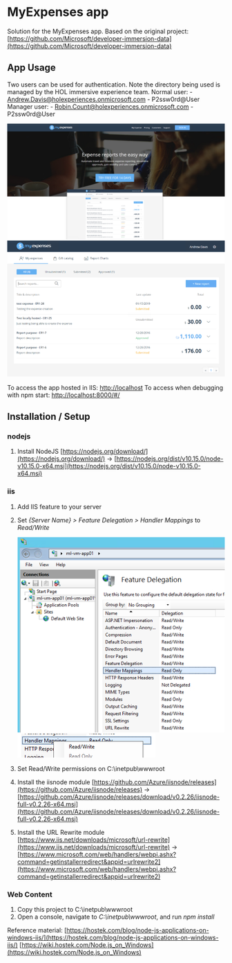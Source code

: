 # MyExpenses app

Solution for the MyExpenses app. Based on the original project: [https://github.com/Microsoft/developer-immersion-data](https://github.com/Microsoft/developer-immersion-data)

## App Usage

Two users can be used for authentication. Note the directory being used is managed by the HOL immersive experience team.
Normal user: - Andrew.Davis@holexperiences.onmicrosoft.com - P2ssw0rd@User
Manager user: - Robin.Count@holexperiences.onmicrosoft.com - P2ssw0rd@User

![MyExpenses01.png](./images/MyExpenses01.png)
![MyExpenses02.png](./images/MyExpenses02.png)

To access the app hosted in IIS: [http://localhost](http://localhost/#/)
To access when debugging with npm start: [http://localhost:8000/#/](http://localhost:8000/#/)


## Installation / Setup

### nodejs

1. Install NodeJS [https://nodejs.org/download/](https://nodejs.org/download/) -> [https://nodejs.org/dist/v10.15.0/node-v10.15.0-x64.msi](https://nodejs.org/dist/v10.15.0/node-v10.15.0-x64.msi)

### iis

1. Add IIS feature to your server
1. Set _*{Server Name} > Feature Delegation > Handler Mappings*_ to *Read/Write*

    ![IIS.HandlerMappings01.png](./images/IIS.HandlerMappings01.png)
    ![IIS.HandlerMappings02.png](./images/IIS.HandlerMappings02.png)

1. Set Read/Write permissions on C:\inetpub\wwwroot
1. Install the iisnode module [https://github.com/Azure/iisnode/releases](https://github.com/Azure/iisnode/releases) -> [https://github.com/Azure/iisnode/releases/download/v0.2.26/iisnode-full-v0.2.26-x64.msi](https://github.com/Azure/iisnode/releases/download/v0.2.26/iisnode-full-v0.2.26-x64.msi)
1. Install the URL Rewrite module [https://www.iis.net/downloads/microsoft/url-rewrite](https://www.iis.net/downloads/microsoft/url-rewrite) -> [https://www.microsoft.com/web/handlers/webpi.ashx?command=getinstallerredirect&appid=urlrewrite2](https://www.microsoft.com/web/handlers/webpi.ashx?command=getinstallerredirect&appid=urlrewrite2)

### Web Content

1. Copy this project to C:\inetpub\wwwroot
1. Open a console, navigate to _*C:\inetpub\wwwroot*_, and run *npm install*

Reference material: [https://hostek.com/blog/node-js-applications-on-windows-iis/](https://hostek.com/blog/node-js-applications-on-windows-iis/)
[https://wiki.hostek.com/Node.js_on_Windows](https://wiki.hostek.com/Node.js_on_Windows)

